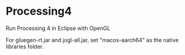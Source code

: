 # Processing4
Run Processing 4 in Eclipse with OpenGL

For gluegen-rt.jar and jogl-all.jar, set "macos-aarch64" as the native libraries folder.


